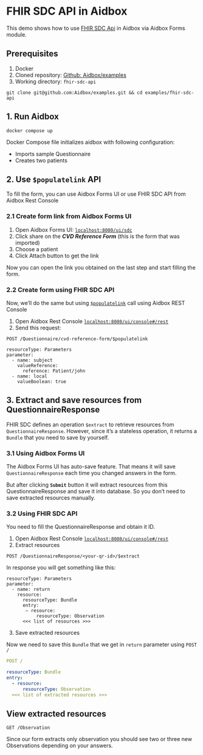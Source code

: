 # FHIR SDC API in Aidbox

This demo shows how to use [FHIR SDC Api](https://hl7.org/fhir/uv/sdc/) in Aidbox via Aidbox Forms module.

## Prerequisites

1. Docker
2. Cloned repository: [Github: Aidbox/examples](https://github.com/Aidbox/examples/tree/main)
3. Working directory: `fhir-sdc-api`

`git clone git@github.com:Aidbox/examples.git && cd examples/fhir-sdc-api`


## 1. Run Aidbox

`docker compose up`

Docker Compose file initializes aidbox with following configuration:

* Imports sample Questionnaire
* Creates two patients

## 2. Use `$populatelink` API

To fill the form, you can use Aidbox Forms UI or use FHIR SDC API from Aidbox Rest Console

### 2.1 Create form link from Aidbox Forms UI

1. Open Aidbox Forms UI: [`localhost:8080/ui/sdc`](http://localhost:8080/ui/sdc)
2. Click share on the **_CVD Reference Form_** (this is the form that was imported)
3. Choose a patient
4. Click Attach button to get the link

Now you can open the link you obtained on the last step and start filling the form.

### 2.2 Create form using FHIR SDC API

Now, we’ll do the same but using [`$populatelink`](https://docs.aidbox.app/reference/aidbox-forms/fhir-sdc-api#populate-questionnaire-and-generate-a-link-usdpopulatelink) call using Aidbox REST Console

1. Open Aidbox Rest Console [`localhost:8080/ui/console#/rest`](http://localhost:8080/ui/console#/rest)
2. Send this request:

```
POST /Questionnaire/cvd-reference-form/$populatelink

resourceType: Parameters
parameter:
  - name: subject
    valueReference:
      reference: Patient/john
  - name: local
    valueBoolean: true
```

## 3. Extract and save resources from QuestionnaireResponse

FHIR SDC defines an operation `$extract` to retrieve resources from `QuestionnaireResponse`. However, since it’s a stateless operation, it returns a `Bundle` that you need to save by yourself.

### 3.1 Using Aidbox Forms UI

The Aidbox Forms UI has auto-save feature. That means it will save `QuestionnaireResponse` each time you
changed answers in the form.

But after clicking **`Submit`** button it will extract resources from this QuestionnaireResponse and save it into database. So you don’t need to save extracted resources manually.

### 3.2 Using FHIR SDC API

You need to fill the QuestionnaireResponse and obtain it ID.

1. Open Aidbox Rest Console [`localhost:8080/ui/console#/rest`](http://localhost:8080/ui/console#/rest)
2. Extract resources

```
POST /QuestionnaireResponse/<your-qr-id>/$extract
````

In response you will get something like this:
```
resourceType: Parameters
parameter:
  - name: return
    resource:
      resourceType: Bundle
      entry:
       — resource:
           resourceType: Observation
      <<< list of resources >>>
```

3. Save extracted resources

Now we need to save this `Bundle` that we get in `return` parameter using `POST /`

```yaml
POST /

resourceType: Bundle
entry:
  - resource:
      resourceType: Observation
  <<< list of extracted resources >>>
```

## View extracted resources

```
GET /Observation
```

Since our form extracts only observation you should see two or three new Observations depending on your answers.
